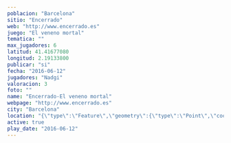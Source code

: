 ```yaml
---
poblacion: "Barcelona"
sitio: "Encerrado"
web: "http://www.encerrado.es"
juego: "El veneno mortal"
tematica: ""
max_jugadores: 6
latitud: 41.41677080
longitud: 2.19133800
publicar: "si"
fecha: "2016-06-12"
jugadores: "Nadgi"
valoracion: 3
foto: ""
name: "Encerrado-El veneno mortal"
webpage: "http://www.encerrado.es"
city: "Barcelona"
location: "{\"type\":\"Feature\",\"geometry\":{\"type\":\"Point\",\"coordinates\":[\"41,41677080\",\"2,19133800\"]}}"
active: true
play_date: "2016-06-12"
---
```

